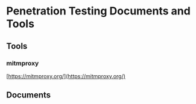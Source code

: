 # Penetration Testing Documents and Tools 


## Tools

### mitmproxy
[https://mitmproxy.org/](https://mitmproxy.org/)


## Documents


